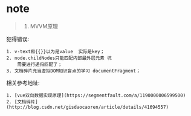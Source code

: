 # note

> 1. MVVM原理

犯得错误:

    1. v-text和{{}}以为是value  实际是key；
    2. node.childNodes只能匹配内部最外层元素 坑
        需要进行递归匹配了；
    3. 文档碎片充当虚拟DOM知识盲点的学习 documentFragment；

相关参考地址:

    1. [vue双向数据实现原理](https://segmentfault.com/a/1190000006599500)
    2. [文档碎片](http://blog.csdn.net/gisdaocaoren/article/details/41694557)